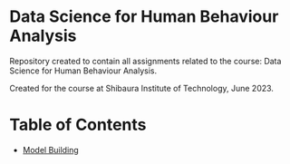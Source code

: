 # Data Science for Human Behaviour Analysis
Repository created to contain all assignments related to the course: Data Science for Human Behaviour Analysis.

Created for the course at Shibaura Institute of Technology, June 2023.


# Table of Contents
<!--ts-->
   * [Model Building](model_building)
<!--te-->
